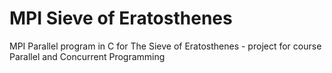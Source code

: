 # MPI Sieve of Eratosthenes
MPI Parallel program in C for The Sieve of Eratosthenes - project for course Parallel and Concurrent Programming
